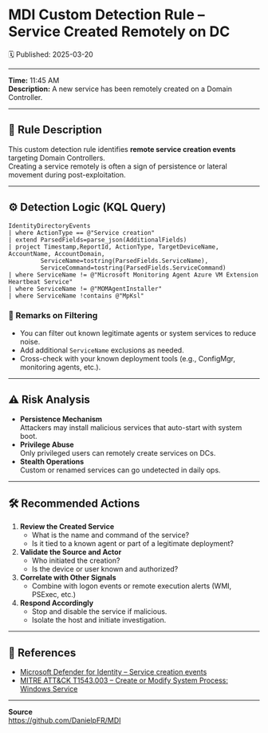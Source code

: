 # MDI Custom Detection Rule – Service Created Remotely on DC
🗓️ Published: 2025-03-20

---

**Time:** 11:45 AM  
**Description:** A new service has been remotely created on a Domain Controller.

---

## 💍 Rule Description

This custom detection rule identifies **remote service creation events** targeting Domain Controllers.  
Creating a service remotely is often a sign of persistence or lateral movement during post-exploitation.

---

## ⚙️ Detection Logic (KQL Query)

```kusto
IdentityDirectoryEvents
| where ActionType == @"Service creation"
| extend ParsedFields=parse_json(AdditionalFields)
| project Timestamp,ReportId, ActionType, TargetDeviceName, AccountName, AccountDomain,
         ServiceName=tostring(ParsedFields.ServiceName),
         ServiceCommand=tostring(ParsedFields.ServiceCommand)
| where ServiceName != @"Microsoft Monitoring Agent Azure VM Extension Heartbeat Service"
| where ServiceName != @"MOMAgentInstaller"
| where ServiceName !contains @"MpKsl"
```

### 🔖 Remarks on Filtering
- You can filter out known legitimate agents or system services to reduce noise.
- Add additional `ServiceName` exclusions as needed.
- Cross-check with your known deployment tools (e.g., ConfigMgr, monitoring agents, etc.).

---

## ⚠️ Risk Analysis

- **Persistence Mechanism**  
  Attackers may install malicious services that auto-start with system boot.
- **Privilege Abuse**  
  Only privileged users can remotely create services on DCs.
- **Stealth Operations**  
  Custom or renamed services can go undetected in daily ops.

---

## 🛠️ Recommended Actions

1. **Review the Created Service**
   - What is the name and command of the service?
   - Is it tied to a known agent or part of a legitimate deployment?
2. **Validate the Source and Actor**
   - Who initiated the creation?
   - Is the device or user known and authorized?
3. **Correlate with Other Signals**
   - Combine with logon events or remote execution alerts (WMI, PSExec, etc.)
4. **Respond Accordingly**
   - Stop and disable the service if malicious.
   - Isolate the host and initiate investigation.

---

## 💎 References

- [Microsoft Defender for Identity – Service creation events](https://learn.microsoft.com/en-us/defender-for-identity/)
- [MITRE ATT&CK T1543.003 – Create or Modify System Process: Windows Service](https://attack.mitre.org/techniques/T1543/003/)

---

**Source**  
https://github.com/DanielpFR/MDI